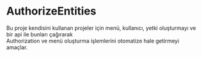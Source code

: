 # AuthorizeEntities
Bu proje kendisini kullanan projeler için menü, kullanıcı, yetki oluşturmayı ve bir api ile bunları çağırarak  
Authorization ve menü oluşturma işlemlerini otomatize hale getirmeyi amaçlar.
